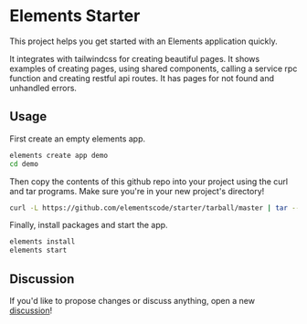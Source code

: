 # Elements Starter
This project helps you get started with an Elements application quickly.

It integrates with tailwindcss for creating beautiful pages. It shows examples
of creating pages, using shared components, calling a service rpc function and
creating restful api routes. It has pages for not found and unhandled errors.

## Usage
First create an empty elements app.

```bash
elements create app demo
cd demo
```

Then copy the contents of this github repo into your project using the curl and
tar programs. Make sure you're in your new project's directory!

```bash
curl -L https://github.com/elementscode/starter/tarball/master | tar --strip-components=1 -xf -
```

Finally, install packages and start the app.

```bash
elements install
elements start
```

## Discussion
If you'd like to propose changes or discuss anything, open a new
[discussion](https://github.com/elementscode/starter/discussions)!
